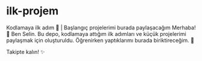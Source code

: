 # ilk-projem
Kodlamaya ilk adım 🧩 | Başlangıç projelerimi burada paylaşacağım
Merhaba! 👋 Ben Selin.
Bu depo, kodlamaya attığım ilk adımları ve küçük projelerimi paylaşmak için oluşturuldu.
Öğrenirken yaptıklarımı burada biriktireceğim. 🚀

Takipte kalın! ✨



